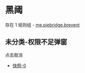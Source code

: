 # 黑阈

存在 1 规则组 - [me.piebridge.brevent](/src/apps/me.piebridge.brevent.ts)

## 未分类-权限不足弹窗

点击取消

- [快照-0](https://i.gkd.li/i/13218439)
